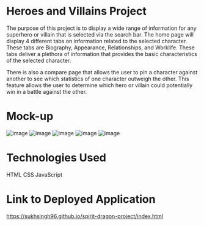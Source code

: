 # Heroes and Villains Project
The purpose of this project is to display a wide range of information for any superhero or villain that is selected via the search bar. 
The home page will display 4 different tabs on information related to the selected character. 
These tabs are Biography, Appearance, Relationships, and Worklife. 
These tabs deliver a plethora of information that provides the basic characteristics of the selected character.

There is also a compare page that allows the user to pin a character against another to see which statistics of one character outweigh the other. 
This feature allows the user to determine which hero or villain could potentially win in a battle against the other.

# Mock-up
![image](https://user-images.githubusercontent.com/121911679/225499366-eeceda6b-4422-42fa-94b0-f65b5c812fd3.png)
![image](https://user-images.githubusercontent.com/121911679/225499363-44d7be1e-efd5-41b0-a76e-595d4b1532d5.png)
![image](https://user-images.githubusercontent.com/121911679/225499364-15bc8036-dd0f-4f7d-8be7-e9f2d286b382.png)
![image](https://user-images.githubusercontent.com/121911679/225499454-b61e8bf5-9cfe-4ecb-88ae-7cbe8aecc0f6.png)
![image](https://user-images.githubusercontent.com/121911679/225768498-71226e15-9b1e-4412-a816-0cb20b50e9e5.png)


# Technologies Used
HTML
CSS
JavaScript

# Link to Deployed Application 
https://sukhsingh96.github.io/spirit-dragon-project/index.html
